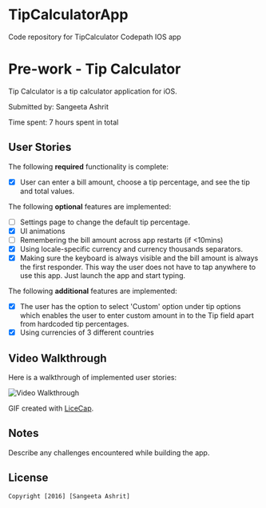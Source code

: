 # TipCalculatorApp
Code repository for TipCalculator Codepath IOS app

# Pre-work - Tip Calculator

Tip Calculator is a tip calculator application for iOS.

Submitted by: Sangeeta Ashrit

Time spent: 7 hours spent in total

## User Stories

The following **required** functionality is complete:
* [X] User can enter a bill amount, choose a tip percentage, and see the tip and total values.

The following **optional** features are implemented:
* [ ] Settings page to change the default tip percentage.
* [X] UI animations
* [ ] Remembering the bill amount across app restarts (if <10mins)
* [X] Using locale-specific currency and currency thousands separators.
* [X] Making sure the keyboard is always visible and the bill amount is always the first responder. This way the user does not have to tap anywhere to use this app. Just launch the app and start typing.

The following **additional** features are implemented:

- [X] The user has the option to select 'Custom' option under tip options which enables the user to enter custom amount in to the Tip field apart from hardcoded tip percentages.
- [X] Using currencies of 3 different countries

## Video Walkthrough 

Here is a walkthrough of implemented user stories:

<img src='http://imgur.com/nHatuZu' title='Video Walkthrough' width='' alt='Video Walkthrough' />

GIF created with [LiceCap](http://www.cockos.com/licecap/).

## Notes

Describe any challenges encountered while building the app.

## License

    Copyright [2016] [Sangeeta Ashrit]
